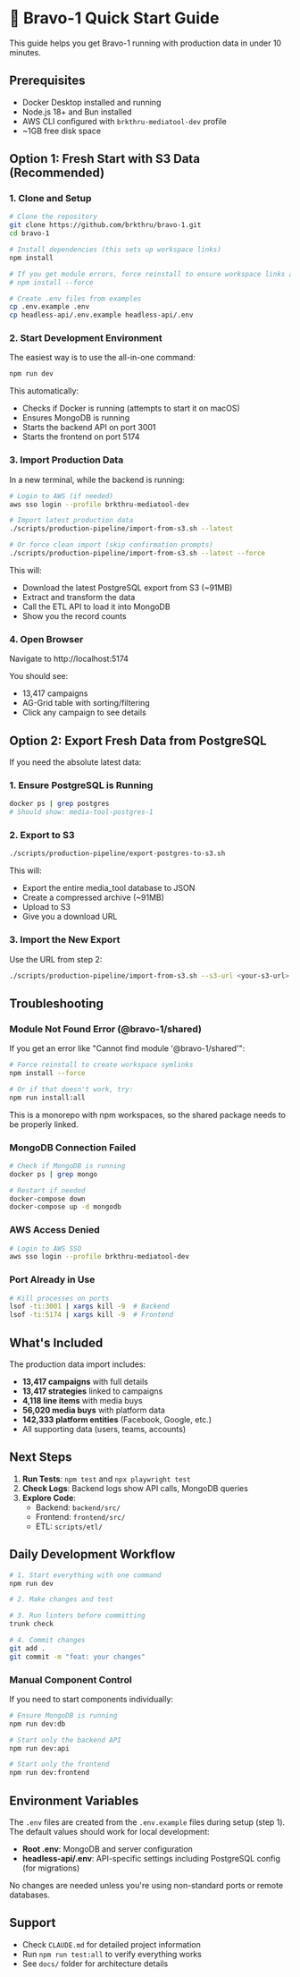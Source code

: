 # 🚀 Bravo-1 Quick Start Guide

This guide helps you get Bravo-1 running with production data in under 10 minutes.

## Prerequisites

- Docker Desktop installed and running
- Node.js 18+ and Bun installed
- AWS CLI configured with `brkthru-mediatool-dev` profile
- ~1GB free disk space

## Option 1: Fresh Start with S3 Data (Recommended)

### 1. Clone and Setup

```bash
# Clone the repository
git clone https://github.com/brkthru/bravo-1.git
cd bravo-1

# Install dependencies (this sets up workspace links)
npm install

# If you get module errors, force reinstall to ensure workspace links are created
# npm install --force

# Create .env files from examples
cp .env.example .env
cp headless-api/.env.example headless-api/.env
```

### 2. Start Development Environment

The easiest way is to use the all-in-one command:

```bash
npm run dev
```

This automatically:

- Checks if Docker is running (attempts to start it on macOS)
- Ensures MongoDB is running
- Starts the backend API on port 3001
- Starts the frontend on port 5174

### 3. Import Production Data

In a new terminal, while the backend is running:

```bash
# Login to AWS (if needed)
aws sso login --profile brkthru-mediatool-dev

# Import latest production data
./scripts/production-pipeline/import-from-s3.sh --latest

# Or force clean import (skip confirmation prompts)
./scripts/production-pipeline/import-from-s3.sh --latest --force
```

This will:

- Download the latest PostgreSQL export from S3 (~91MB)
- Extract and transform the data
- Call the ETL API to load it into MongoDB
- Show you the record counts

### 4. Open Browser

Navigate to http://localhost:5174

You should see:

- 13,417 campaigns
- AG-Grid table with sorting/filtering
- Click any campaign to see details

## Option 2: Export Fresh Data from PostgreSQL

If you need the absolute latest data:

### 1. Ensure PostgreSQL is Running

```bash
docker ps | grep postgres
# Should show: media-tool-postgres-1
```

### 2. Export to S3

```bash
./scripts/production-pipeline/export-postgres-to-s3.sh
```

This will:

- Export the entire media_tool database to JSON
- Create a compressed archive (~91MB)
- Upload to S3
- Give you a download URL

### 3. Import the New Export

Use the URL from step 2:

```bash
./scripts/production-pipeline/import-from-s3.sh --s3-url <your-s3-url>
```

## Troubleshooting

### Module Not Found Error (@bravo-1/shared)

If you get an error like "Cannot find module '@bravo-1/shared'":

```bash
# Force reinstall to create workspace symlinks
npm install --force

# Or if that doesn't work, try:
npm run install:all
```

This is a monorepo with npm workspaces, so the shared package needs to be properly linked.

### MongoDB Connection Failed

```bash
# Check if MongoDB is running
docker ps | grep mongo

# Restart if needed
docker-compose down
docker-compose up -d mongodb
```

### AWS Access Denied

```bash
# Login to AWS SSO
aws sso login --profile brkthru-mediatool-dev
```

### Port Already in Use

```bash
# Kill processes on ports
lsof -ti:3001 | xargs kill -9  # Backend
lsof -ti:5174 | xargs kill -9  # Frontend
```

## What's Included

The production data import includes:

- **13,417 campaigns** with full details
- **13,417 strategies** linked to campaigns
- **4,118 line items** with media buys
- **56,020 media buys** with platform data
- **142,333 platform entities** (Facebook, Google, etc.)
- All supporting data (users, teams, accounts)

## Next Steps

1. **Run Tests**: `npm test` and `npx playwright test`
2. **Check Logs**: Backend logs show API calls, MongoDB queries
3. **Explore Code**:
   - Backend: `backend/src/`
   - Frontend: `frontend/src/`
   - ETL: `scripts/etl/`

## Daily Development Workflow

```bash
# 1. Start everything with one command
npm run dev

# 2. Make changes and test

# 3. Run linters before committing
trunk check

# 4. Commit changes
git add .
git commit -m "feat: your changes"
```

### Manual Component Control

If you need to start components individually:

```bash
# Ensure MongoDB is running
npm run dev:db

# Start only the backend API
npm run dev:api

# Start only the frontend
npm run dev:frontend
```

## Environment Variables

The `.env` files are created from the `.env.example` files during setup (step 1). The default values should work for local development:

- **Root .env**: MongoDB and server configuration
- **headless-api/.env**: API-specific settings including PostgreSQL config (for migrations)

No changes are needed unless you're using non-standard ports or remote databases.

## Support

- Check `CLAUDE.md` for detailed project information
- Run `npm run test:all` to verify everything works
- See `docs/` folder for architecture details
